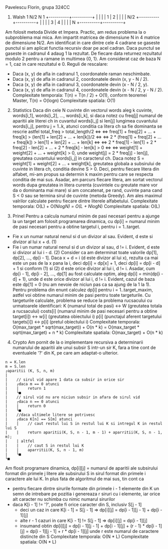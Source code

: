 Pavelescu Florin, grupa 324CC

1. Walsh
                1         N/2         N
            1   +----------+----------+
                |          |          |
                |    1     |     2    |
                |          |          |
            N/2 +----------+----------+
                |          |          |
                |    3     |     4    |
                |          |          |
            N   +----------+----------+

Am folosit metoda Divide et Impera. Practic, am redus problema la o subproblema mai mica.
Am impartit matricea de dimensiune N in 4 matrice de dimensiune N/2.
Am identificat in care dintre cele 4 cadrane se gaseste punctul si am aplicat 
functia recursiv doar pe acel cadran. Daca punctul se gaseste in cadranul 4 adaug 1 la rezultat. 
De fiecare data returnez rezultatul modulo 2 pentru a ramane in multimea {0, 1}.
Am considerat caz de baza N = 1, caz in care rezultatul e 0.
Reguli de rescalare:
- Daca (x, y) de afla in cadranul 1, coordonatele raman neschimbate.
- Daca (x, y) de afla in cadranul 2, coordonatele devin (x, y - N / 2).
- Daca (x, y) de afla in cadranul 3, coordonatele devin (x - N / 2, y).
- Daca (x, y) de afla in cadranul 4, coordonatele devin (x - N / 2, y - N / 2).
Complexitate temporala: T(n) = T(n / 2) + O(1), conform teoremei Master, T(n) = O(logn)
Complexitate spatiala: O(1)

2. Statistics
Daca din cele N cuvinte din vectorul words aleg k cuvinte, words[i_1], words[i_2], ..., words[i_k],
si daca notez cu freq[j] numarul de aparitii ale literei ch in cuvantul
words[i_j] si len[j] lungimea cuvantului words[i_j], pentru j = 1..k, atunci conditia
ca litera ch sa fie dominanta se rescrie astfel total_freq > total_length/2 <=>
<=> freq[1] + freq[2] + ... + freq[k] > (len[1] + len[2] + ... + len[k])/2 <=>
<=> 2 * (freq[1] + freq[2] + ... + freq[k]) > len[1] + len[2] + ... + len[k] <=>
<=> 2 * freq[1] - len[1] + 2 * freq[2] - len[2] + ... + 2 * freq[k] - len[k] > 0 <=>
<=> weight[1] + weight[2] + ... + weight[k] > 0, unde weight[j] = 2 * freq[j] - len[j], 
greutatea cuvantului words[i_j] in caracterul ch. 
Daca notez S = weight[1] + weight[2] + ... + weight[k], greutatea globala a subsirului
de cuvinte in litera ch, conditia devine S > 0.
Deci, pentru fiecare litera din alfabet, mi-am propus sa determin k maxim pentru care
se respecta conditia de mai sus. Asadar, am parcurs fiecare litera, am sortat vectorul words
dupa greutatea in litera curenta (cuvintele cu greutate mare vor da o dominanta mai mare) si
am concatenat, pe rand, cuvinte pana cand S < 0 sau se termina sirul de cuvinte (metoda Greedy).
Am ales maximul valrilor calculate pentru fiecare dintre literele alfabetului.
Complexitate temporala: O(L) + O(N*logN) = O(L + N*logN)
Complexitate spatiala: O(L)

3. Prinel
Pentru a calcula numarul minim de pasi necesari pentru a ajunge la un target am folosit 
programarea dinamica, cu dp[i] = numarul minim de pasi necesari pentru a obtine 
targetul i, pentru i = 1..target.
- Fie x un numar natural nenul si d un divizor al sau. Evident, d este si divizor al lui x + d. (1)
- Fie i un numar natural nenul si d un divizor al sau, d != i. Evident, d este si divizor al lui i - d. (2)
Consider ca am determinat toate valorile dp[1], dp[2], ..., dp[i - 1]. Daca x + d = i 
(d este divizor al lui x), rezulta ca mai este un pas de la x pana la i, deci dp[i] = dp[x] + 1, 
deci dp[i] = dp[i - d] + 1 si conform (1) si (2) d este orice divizor al lui i, d != i. 
Asadar, cum dp[i - 1], dp[i - 2], ..., dp[1] au fost calculate optim, aleg dp[i] = min(dp[i - d] + 1),
unde d este orice divizor al lui i, d != i. 
Evident, cazul de baza este dp[1] = 0 (nu am nevoie de niciun pas ca sa ajung de la 1 la 1).
Pentru problema din enunt calculez dp[i] pentru i = 1..target_maxim, astfel voi obtine 
numarul minim de pasi pentru toate targeturile.
Cu targeturile calculate, problema se reduce la problema rucsacului cu urmatoarele identificari:
K (numarul total de pasi)                                           <-> W (greutatea totala a rucsacului)
costs[i] (numarul minim de pasi necesari pentru a obtine target[i]) <-> w[i] (greutatea obiectului i)
p[i] (punctajul aferent targetului targets[i])                      <-> p[i] (pretul obiectului i)
Complexitate temporala: O(max_target * sqrt(max_target)) + O(n * k) = O(max_target * sqrt(max_target) + n * k)
Complexitate spatiala: O(max_target) + O(n * k)

4. Crypto
Am pornit de la o implementare recursiva a determinarii numarului de aparitii ale unui subsir S
intr-un sir K, fara a tine cont de eventualele '?' din K, pe care am adaptat-o ulterior.
```
n = K.len
m = S.len
┌aparitii (K, S, n, m)
|
|    // sirul vid apare 1 data ca subsir in orice sir
|    ┌daca m == 0 atunci
|    |    return 1
|    └■
|    // sirul vid nu are niciun subsir in afara de sirul vid
|    ┌daca n == 0 atunci
|    |    return 0
|    └■
|    //daca ultimele litere se potrivesc
|    ┌daca K[n] == S[m] atunci
|    |    // caut restul lui S in restul lui K si intregul K in restul lui S 
|    |    return aparitii(K, S, n - 1, m - 1) + aparritii(K, S, n - 1, m);
|    | altfel
|    |    // caut S in restul lui K
|    |    aparritii(K, S, n - 1, m)
|    └■
└■
```

Am flosit programare dinamica, dp[i][j] = numarul de aparitii ale subsirului format din primele 
j litere ale subsirului S in sirul format din primele i caractere ale lui K.
In plus fata de algoritmul de mai sus, tin cont ca
- pentru fiecare dintre sirurile formate din primele i - 1 elemente din K un semn de intrebare pe 
pozitia i genereaza r siruri cu i elemente, iar orice alt caracter nu schimba cu nimic numarul sirurilor
- daca K[i - 1] != '?', poate fi orice caracter din S, inclusiv S[j - 1]
    - deci un caz in care K[i - 1] = S[j - 1] => dp[i][j] = dp[i - 1][j - 1] + dp[i - 1][j]
    - alte r - 1 cazuri in care K[i - 1] != S[j - 1] => dp[i][j] = dp[i - 1][j]
    - insumand obtin dp[i][j] = dp[i - 1][j - 1] + dp[i - 1][j] + (r - 1) * dp[i - 1][j]
                               = dp[i - 1][j - 1] + r * dp[i - 1][j]
    unde r este numarul de caractere distincte din S
Complexitate temporala: O(N * L)
Complexitate spatiala: O(N * L)

